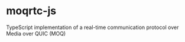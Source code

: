# moqrtc-js
TypeScript implementation of a real-time communication protocol over Media over QUIC (MOQ)
